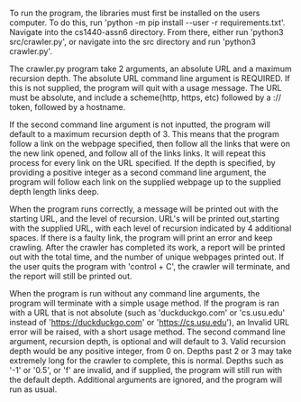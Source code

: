 To run the program, the libraries must first be installed on the users computer. To do 
this, run 'python -m pip install --user -r requirements.txt'. Navigate into the 
cs1440-assn6 directory. From there, either run 'python3 src/crawler.py', or navigate 
into the src directory and run 'python3 crawler.py'.

The crawler.py program take 2 arguments, an absolute URL and a maximum recursion depth. 
The absolute URL command line argument is REQUIRED. If this is not supplied, the program 
will quit with a usage message. The URL must be absolute, and include a scheme(http, 
https, etc) followed by a :// token, followed by a hostname.

If the second command line argument is not inputted, the program will default to a 
maximum recursion depth of 3. This means that the program follow a link on the webpage 
specified, then follow all the links that were on the new link opened, and follow all of 
the links links. It will repeat this process for every link on the URL specified. If the 
depth is specified, by providing a positive integer as a second command line argument, 
the program will follow each link on the supplied webpage up to the supplied depth 
length links deep. 

When the program runs correctly, a message will be printed out with the starting 
URL, and the level of recursion. URL's will be printed out,starting with the supplied 
URL,  with each level of recursion indicated by 4 additional spaces. If there is a 
faulty link, the program will print an error and keep crawling. After the crawler has 
completed its work, a report will be printed out with the total time, and the number of 
unique webpages printed out. If the user quits the program with 'control + C', the 
crawler will terminate, and the report will still be printed out. 

When the program is run without any command line arguments, the program will terminate 
with a simple usage method. If the program is ran with a URL that is not absolute (such 
as 'duckduckgo.com' or 'cs.usu.edu' instead of 'https://duckduckgo.com' or 
'https://cs.usu.edu'), an Invalid URL error will be raised, with a short usage method. 
The second command line argument, recursion depth, is optional and will default to 3. 
Valid recursion depth would be any positive integer, from 0 on. Depths past 2 or 3 may 
take extremely long for the crawler to complete, this is normal. Depths such as '-1' or 
'0.5', or 'f' are invalid, and if supplied, the program will still run with the 
default depth. Additional arguments are ignored, and the program will run as usual.

